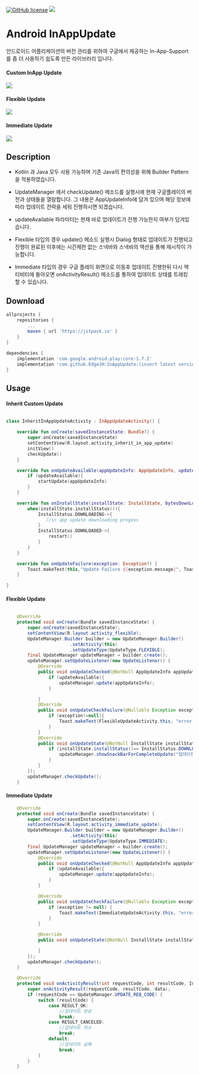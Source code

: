 
[![GitHub license](https://img.shields.io/github/license/dcendents/android-maven-gradle-plugin.svg)](http://www.apache.org/licenses/LICENSE-2.0.html)
[![](https://jitpack.io/v/EdgeJH/InAppUpdate.svg)](https://jitpack.io/#EdgeJH/InAppUpdate)

# Android InAppUpdate

안드로이드 어플리케이션의 버전 관리를 위하여 구글에서 제공하는 In-App-Support를 좀 더 사용하기 쉽도록 만든 라이브러리 입니다.

#### Custom InApp Update
![](inappupdate.gif)

#### Flexible Update
![](flexible_flow.png)

#### Immediate Update
![](immediate_flow.png)

## Description

- Kotlin 과 Java 모두 사용 가능하며 기존 Java의 편의성을 위해 Builder Pattern 을 적용하였습니다. 

- UpdateManager 에서 checkUpdate() 메소드를 실행시에 현재 구글플레이의 버전과 상태들을 열람합니다. 그 내용은 AppUpdateInfo에 담겨 있으며 해당 정보에 따라 업데이트 전략을 세워 진행하시면 되겠습니다.

- updateAvailable 파라미터는 현재 바로 업데이트가 진행 가능한지 여부가 담겨있습니다.

- Flexible 타입의 경우 update() 메소드 실행시 Dialog 형태로 업데이트가 진행되고 진행이 완료된 이후에는 시간제한 없는 스낵바와 스낵바의 액션을 통해 재시작이 가능합니다.

- Immediate 타입의 경우 구글 플레이 화면으로 이동후 업데이트 진행한뒤 다시 액티비티에 돌아오면 onActivityResult() 메소드를 통하여 업데이트 상태를 트래킹 할 수 있습니다.


## Download

``` gradle
allprojects {
	repositories {
		...
		maven { url 'https://jitpack.io' }
	}
}
  
dependencies {
	implementation 'com.google.android.play:core:1.7.2'
	implementation 'com.github.EdgeJH:InAppUpdate:(insert latest version)'
}

```



## Usage

#### Inherit Custom Update

``` kotlin

class InheritInAppUpdateActivity : InAppUpdateActivity() {

    override fun onCreate(savedInstanceState: Bundle?) {
        super.onCreate(savedInstanceState)
        setContentView(R.layout.activity_inherit_in_app_update)
        initView()
        checkUpdate()
    }

    override fun onUpdateAvailable(appUpdateInfo: AppUpdateInfo, updateAvailable: Boolean) {
        if (updateAvailable){
            startUpdate(appUpdateInfo)
        }
    }

    override fun onInstallState(installState: InstallState, bytesDownLoaded: Long, totalBytesToDownLoaded: Long) {
        when(installState.installStatus()){
            InstallStatus.DOWNLOADING->{
               //in app update downloading progess
            }
            InstallStatus.DOWNLOADED->{
                restart()
            }
        }
    }

    override fun onUpdateFailure(exception: Exception?) {
        Toast.makeText(this,"Update Failure ${exception.message}", Toast.LENGTH_SHORT).show()
    }

}
```



#### Flexible Update

``` java

    @Override
    protected void onCreate(Bundle savedInstanceState) {
        super.onCreate(savedInstanceState);
        setContentView(R.layout.activity_flexible);
        UpdateManager.Builder builder = new UpdateManager.Builder()
                        .setActivity(this)
                        .setUpdateType(UpdateType.FLEXIBLE);
        final UpdateManager updateManager = builder.create();
        updateManager.setUpdateListener(new UpdateListener() {
            @Override
            public void onUpdateChecked(@NotNull AppUpdateInfo appUpdateInfo, boolean updateAvailable) {
                if (updateAvailable){
                    updateManager.update(appUpdateInfo);
                }

            }
            @Override
            public void onUpdateCheckFailure(@Nullable Exception exception) {
                if (exception!=null){
                    Toast.makeText(FlexibleUpdateActivity.this, "error : " +  exception.getMessage(), Toast.LENGTH_SHORT).show();
                }
            }
            @Override
            public void onUpdateState(@NotNull InstallState installState, long bytesDownLoaded, long totalBytesToDownLoaded) {
                if (installState.installStatus()== InstallStatus.DOWNLOADED){
                    updateManager.showSnackBarForCompleteUpdate("업데이트가 완료 되었습니다",ContextCompat.getColor(FlexibleUpdateActivity.this,R.color.colorAccent));
                }
            }
        });
        updateManager.checkUpdate();
    }

```


#### Immediate Update


``` java
    @Override
    protected void onCreate(Bundle savedInstanceState) {
        super.onCreate(savedInstanceState);
        setContentView(R.layout.activity_immediate_update);
        UpdateManager.Builder builder = new UpdateManager.Builder()
                        .setActivity(this)
                        .setUpdateType(UpdateType.IMMEDIATE);
        final UpdateManager updateManager = builder.create();
        updateManager.setUpdateListener(new UpdateListener() {
            @Override
            public void onUpdateChecked(@NotNull AppUpdateInfo appUpdateInfo, boolean updateAvailable) {
                if (updateAvailable){
                    updateManager.update(appUpdateInfo);
                }
            }

            @Override
            public void onUpdateCheckFailure(@Nullable Exception exception) {
                if (exception != null) {
                    Toast.makeText(ImmediateUpdateActivity.this, "error : " + exception.getMessage(), Toast.LENGTH_SHORT).show();
                }
            }

            @Override
            public void onUpdateState(@NotNull InstallState installState, long bytesDownLoaded, long totalBytesToDownLoaded) {

            }
        });
        updateManager.checkUpdate();
    }

    @Override
    protected void onActivityResult(int requestCode, int resultCode, Intent data) {
        super.onActivityResult(requestCode, resultCode, data);
        if (requestCode == UpdateManager.UPDATE_REQ_CODE) {
            switch (resultCode) {
                case RESULT_OK:
                    //업데이트 완료
                    break;
                case RESULT_CANCELED:
                    //업데이트 취소
                    break;
                default:
                    //업데이트 실패
                    break;
            }
        }
    }

```


